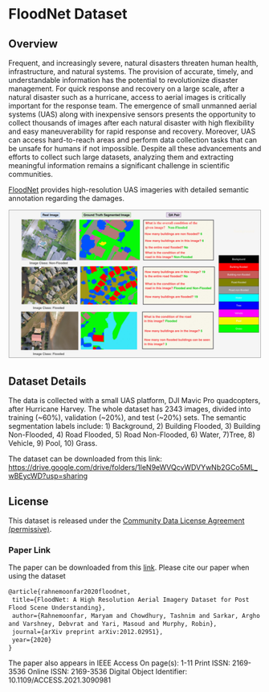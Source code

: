 # FloodNet Dataset 

## Overview

Frequent, and increasingly severe, natural disasters threaten human health, infrastructure, and natural systems. The provision of accurate, timely, and understandable information has the potential to revolutionize disaster management. For quick response and recovery on a large scale, after a natural disaster such as a hurricane, access to aerial images is critically important for the response team. The emergence of small unmanned aerial systems (UAS) along with inexpensive sensors presents the opportunity to collect thousands of images after each natural disaster with high flexibility and easy maneuverability for rapid response and recovery.  Moreover, UAS can access hard-to-reach areas and perform data collection  tasks that can be unsafe for humans if not impossible.  Despite all these advancements and efforts to collect such large datasets, analyzing them and extracting meaningful information remains a significant challenge in scientific communities.

[FloodNet](https://arxiv.org/abs/2012.02951) provides high-resolution UAS imageries with detailed semantic annotation regarding the damages.

![alt text](https://github.com/BinaLab/FloodNet-Supervised_v1.0/blob/main/FloodNet-Sample.jpg?raw=true)

## Dataset Details

The data is collected with a small UAS platform, DJI Mavic Pro quadcopters, after Hurricane Harvey. The whole dataset has 2343 images, divided into training (~60%), validation (~20%), and test (~20%) sets. The semantic segmentation labels include: 1) Background, 2) Building Flooded, 3) Building Non-Flooded, 4) Road Flooded, 5) Road Non-Flooded, 6) Water, 7)Tree, 8) Vehicle, 9) Pool, 10) Grass. 

The dataset can be downloaded from this link: https://drive.google.com/drive/folders/1leN9eWVQcvWDVYwNb2GCo5ML_wBEycWD?usp=sharing

## License

This dataset is released under the [Community Data License Agreement (permissive)](https://cdla.io/permissive-1-0/).

### Paper Link
The paper can be downloaded from this [link](https://arxiv.org/abs/2012.02951).
Please cite our paper when using the dataset

 ```
@article{rahnemoonfar2020floodnet,
  title={FloodNet: A High Resolution Aerial Imagery Dataset for Post Flood Scene Understanding},
  author={Rahnemoonfar, Maryam and Chowdhury, Tashnim and Sarkar, Argho and Varshney, Debvrat and Yari, Masoud and Murphy, Robin},
  journal={arXiv preprint arXiv:2012.02951},
  year={2020}
}

```

The paper also appears in IEEE Access
On page(s): 1-11
Print ISSN: 2169-3536
Online ISSN: 2169-3536
Digital Object Identifier: 10.1109/ACCESS.2021.3090981

